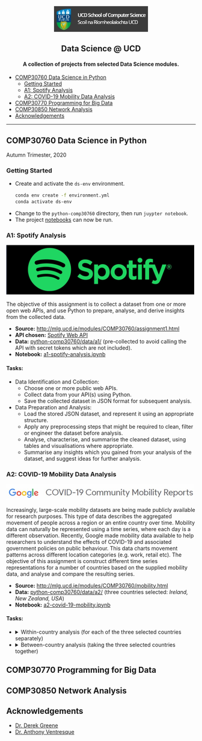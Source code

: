 <div align="center">
  <img src="./ucdcs.jpg" width="250">
  <h2> Data Science @ UCD </h2>
  <h4>A collection of projects from selected Data Science modules.</h4>
</div>

- [COMP30760 Data Science in Python](https://github.com/rajitbanerjee/data-science-ucd#comp30760-data-science-in-python)
  - [Getting Started](https://github.com/rajitbanerjee/data-science-ucd#getting-started)
  - [A1: Spotify Analysis](https://github.com/rajitbanerjee/data-science-ucd#a1-spotify-analysis)
  - [A2: COVID-19 Mobility Data Analysis](https://github.com/rajitbanerjee/data-science-ucd#a2-covid-19-mobility-data-analysis)
- [COMP30770 Programming for Big Data](https://github.com/rajitbanerjee/data-science-ucd#comp30770-programming-for-big-data)
- [COMP30850 Network Analysis](https://github.com/rajitbanerjee/data-science-ucd#comp30850-network-analysis)
- [Acknowledgements](https://github.com/rajitbanerjee/data-science-ucd#acknowledgements)

---

## COMP30760 Data Science in Python
Autumn Trimester, 2020  

### Getting Started

-   Create and activate the `ds-env` environment.
    ```bash
    conda env create -f environment.yml
    conda activate ds-env
    ```
-   Change to the `python-comp30760` directory, then run `juypter notebook`.
-   The project [notebooks](./python-comp30760/notebooks/) can now be run.

### A1: Spotify Analysis

<img src="python-comp30760/images/spotify-logo.jpg" width=500>

The objective of this assignment is to collect a dataset from one or more open web APIs, and use Python to prepare, analyse, and derive insights from the collected data.  
- **Source:** <http://mlg.ucd.ie/modules/COMP30760/assignment1.html>
- **API chosen:** [Spotify Web API](https://developer.spotify.com/documentation/web-api/)   
- **Data:** [python-comp30760/data/a1/](./python-comp30760/data/a1/) (pre-collected to avoid calling the API with secret tokens which are not included).
- **Notebook:** [a1-spotify-analysis.ipynb](./python-comp30760/notebooks/a1-spotify-analysis.ipynb) 

#### Tasks:

- Data Identification and Collection:
    - Choose one or more public web APIs.
    - Collect data from your API(s) using Python. 
    - Save the collected dataset in JSON format for subsequent analysis.
- Data Preparation and Analysis:
    -   Load the stored JSON dataset, and represent it using an appropriate structure.
    -   Apply any preprocessing steps that might be required to clean, filter or engineer the dataset before analysis.
    -   Analyse, characterise, and summarise the cleaned dataset, using tables and visualisations where appropriate. 
    -   Summarise any insights which you gained from your analysis of the dataset, and suggest ideas for further analysis.

### A2: COVID-19 Mobility Data Analysis

<img src="python-comp30760/images/title.jpg" width=500>

Increasingly, large-scale mobility datasets are being made publicly available for research purposes. This type of data describes the aggregated movement of people across a region or an entire country over time. Mobility data can naturally be represented using a time series, where each day is a different observation. Recently, Google made mobility data available to help researchers to understand the effects of COVID-19 and associated government policies on public behaviour. This data charts movement patterns across different location categories (e.g. work, retail etc). The objective of this assignment is construct different time series representations for a number of countries based on the supplied mobility data, and analyse and compare the resulting series.

- **Source:** <http://mlg.ucd.ie/modules/COMP30760/mobility.html>  
- **Data:** [python-comp30760/data/a2/](./python-comp30760/data/a2/) (three countries selected: _Ireland, New Zealand, USA_)
- **Notebook:** [a2-covid-19-mobility.ipynb](./python-comp30760/notebooks/a2-covid-19-mobility.ipynb) 

#### Tasks:

<ul>
  <li>
  <details>
    <summary>Within-country analysis (for each of the three selected countries separately)</summary>
    <ul>
      <li>
        Construct a set of time series that represent the mobility patterns for the different location categories for
        the country (e.g. workplaces, residential, transit stations etc).
      </li>
      <li>
        Characterise and visualise each of these time series. You may choose to apply
        resampling and/or smoothing in order to provide a clearer picture of the trends
        in the series.
      </li>
      <li>
        Compare and contrast how the series for the different location categories have
        changed over time for the country. To what extent are these series correlated
        with one another?
      </li>
      <li>
        Suggest explanations for any differences that you have observed between the
        time series for the location categories.
      </li>
    </ul>
  </details>
  </li>
  <li>
    <details>
      <summary>Between-country analysis (taking the three selected countries together)</summary>
      <ul>
        <li>
          Construct a set of time series that represent the overall mobility patterns for the
          three countries.
        </li>
        <li>
          Characterise and visualise each of these time series. You may choose to apply
          resampling and/or smoothing in order to provide a clearer picture of the trends
          in the series.
        </li>
        <li>
          Compare and contrast how the overall time series for the three countries have
          changed over time. To what extent are these series correlated with one another?
        </li>
        <li>
          Suggest explanations for any differences that you have observed between the
          time series for the countries.
        </li>
      </ul>
    </details>
  </li>
</ul>

## COMP30770 Programming for Big Data

## COMP30850 Network Analysis

## Acknowledgements
- [Dr. Derek Greene](https://people.ucd.ie/derek.greene)
- [Dr. Anthony Ventresque](https://people.ucd.ie/anthony.ventresque)
